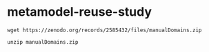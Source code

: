 # metamodel-reuse-study

```shell
wget https://zenodo.org/records/2585432/files/manualDomains.zip
```

```shell
unzip manualDomains.zip
```
